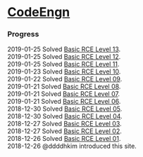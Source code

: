 # [CodeEngn](http://www.codeengn.com/)

### Progress
2019-01-25 Solved [Basic RCE Level 13](./Basic_RCE/Level_13).  
2019-01-25 Solved [Basic RCE Level 12](./Basic_RCE/Level_12).  
2019-01-25 Solved [Basic RCE Level 11](./Basic_RCE/Level_11).  
2019-01-23 Solved [Basic RCE Level 10](./Basic_RCE/Level_10).  
2019-01-22 Solved [Basic RCE Level 09](./Basic_RCE/Level_09).  
2019-01-21 Solved [Basic RCE Level 08](./Basic_RCE/Level_08).  
2019-01-21 Solved [Basic RCE Level 07](./Basic_RCE/Level_07).  
2019-01-21 Solved [Basic RCE Level 06](./Basic_RCE/Level_06).  
2018-12-30 Solved [Basic RCE Level 05](./Basic_RCE/Level_05).  
2018-12-30 Solved [Basic RCE Level 04](./Basic_RCE/Level_04).  
2018-12-27 Solved [Basic RCE Level 03](./Basic_RCE/Level_03).  
2018-12-27 Solved [Basic RCE Level 02](./Basic_RCE/Level_02).  
2018-12-26 Solved [Basic RCE Level 01](./Basic_RCE/Level_01).  
2018-12-26 @ddddhkim introduced this site.